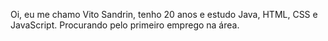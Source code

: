 Oi, eu me chamo Vito Sandrin, tenho 20 anos e estudo Java, HTML, CSS e JavaScript. Procurando pelo primeiro emprego na área.
